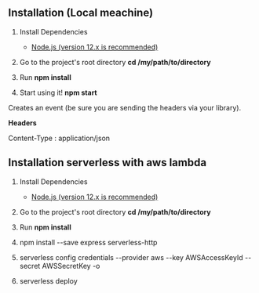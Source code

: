 
## Installation (Local meachine)

1.  Install Dependencies 

    * [Node.js (version 12.x is recommended)](https://nodejs.org/en/)

3.  Go to the project's root directory **cd /my/path/to/directory**
4.  Run **npm install**
5.  Start using it! **npm start**


Creates an event (be sure you are sending the headers via your library).

**Headers**

Content-Type : application/json


## Installation serverless with aws lambda 

1.  Install Dependencies

    * [Node.js (version 12.x is recommended)](https://nodejs.org/en/)

3.  Go to the project's root directory **cd /my/path/to/directory**
4.  Run **npm install**
5.  npm install --save express serverless-http
6.  serverless config credentials --provider aws --key AWSAccessKeyId --secret AWSSecretKey -o
7.  serverless deploy


